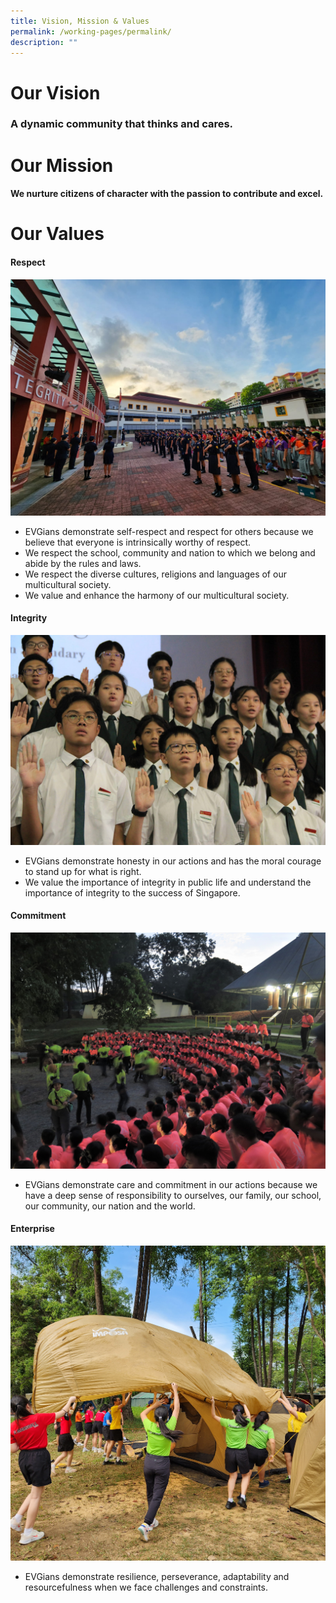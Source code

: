 ```yaml
---
title: Vision, Mission & Values
permalink: /working-pages/permalink/
description: ""
---
```

# Our Vision
### A dynamic community that thinks and cares.


# Our Mission


#### We nurture citizens of character with the passion to contribute and excel.
# Our Values
#### **Respect**
![](/images/Our%20School%20Values/respect.jpeg)
* EVGians demonstrate self-respect and respect for others because we believe that everyone is intrinsically worthy of respect.
* We respect the school, community and nation to which we belong and abide by the rules and laws.
* We respect the diverse cultures, religions and languages of our multicultural society.
* We value and enhance the harmony of our multicultural society.

#### **Integrity**

![](/images/integrity3.jpg)
* EVGians demonstrate honesty in our actions and has the moral courage to stand up for what is right.
* We value the importance of integrity in public life and understand the importance of integrity to the success of Singapore.

#### **Commitment**
![](/images/Our%20School%20Values/commitment_2.jpg)
* EVGians demonstrate care and commitment in our actions because we have a deep sense of responsibility to ourselves, our family, our school, our community, our nation and the world.

#### **Enterprise**
![](/images/Our%20School%20Values/enterprise.jpg)
* EVGians demonstrate resilience, perseverance, adaptability and resourcefulness when we face challenges and constraints.